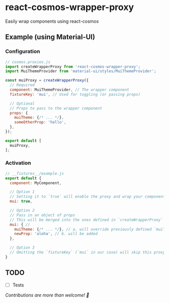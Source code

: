 # react-cosmos-wrapper-proxy
Easily wrap components using react-cosmos

## Example (using Material-UI)
### Configuration
```js
// cosmos.proxies.js
import createWrapperProxy from 'react-cosmos-wrapper-proxy';
import MuiThemeProvider from 'material-ui/styles/MuiThemeProvider';

const muiProxy = createWrapperProxy({
  // Required
  component: MuiThemeProvider, // The wrapper component
  fixtureKey: 'mui', // Used for toggling (or passing props)

  // Optional
  // Props to pass to the wrapper component
  props: {
    muiTheme: {/* ... */},
    someOtherProp: 'hello',
  },
});

export default [
  muiProxy,
];
```

### Activation
```js
// __fixtures__/example.js
export default {
  component: MyComponent,

  // Option 1
  // Setting it to `true` will enable the proxy and wrap your component
  mui: true,

  // Option 2
  // Pass in an object of props
  // This will be merged into the ones defined in `createWrapperProxy`
  mui: { //
    muiTheme: {/* ... */}, // a. will override previously defined `muiTheme` prop
    newProp: 'aloha', // b. will be added
  },

  // Option 3
  // Omitting the `fixtureKey` (`mui` in our case) will skip this proxy
}
```

## TODO
- [ ] Tests

*Contributions are more than welcome! :beers:*
